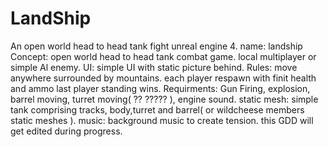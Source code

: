 # LandShip
An open world head to head tank fight unreal engine 4.
name:  landship
Concept: open world head to head tank combat game. local multiplayer or simple Al enemy.
UI: simple UI with static picture behind.
Rules: move anywhere surrounded by mountains.
each player respawn with finit health and ammo
last player standing wins. 
Requirments: Gun Firing, explosion, barrel moving, turret moving( ?? ????? ), engine sound.
static mesh: simple tank comprising tracks, body,turret and barrel( or wildcheese members static meshes ).
music: background music to create tension.
this GDD will get edited during progress.
